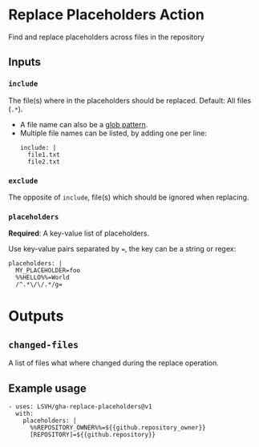 # Replace Placeholders Action

Find and replace placeholders across files in the repository 

## Inputs

### `include`

The file(s) where in the placeholders should be replaced. Default: All files (`.*`).

- A file name can also be a [glob pattern](https://www.npmjs.com/package/replace-in-files).
- Multiple file names can be listed, by adding one per line:
  ```
  include: |
    file1.txt
    file2.txt
  ```

### `exclude`

The opposite of `include`, file(s) which should be ignored when replacing.

### `placeholders`

**Required**: A key-value list of placeholders.

Use key-value pairs separated by `=`, the key can be a string or regex:
```
placeholders: |
  MY_PLACEHOLDER=foo
  %%HELLO%%=World
  /^.*\/\/.*/g=
```

# Outputs

## `changed-files`

A list of files what where changed during the replace operation.

## Example usage

```
- uses: LSVH/gha-replace-placeholders@v1
  with:
    placeholders: |
      %%REPOSITORY_OWNER%%=${{github.repository_owner}}
      [REPOSITORY]=${{github.repository}}
```
